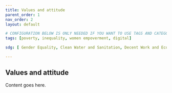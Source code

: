 ```yaml
---
title: Values and attitude
parent_order: 1
nav_order: 2
layout: default

# CONFIGURATION BELOW IS ONLY NEEDED IF YOU WANT TO USE TAGS AND CATEGORY IN THE TOOLKIT
tags: [poverty, inequality, women empoverment, digital]

sdg: [ Gender Equality, Clean Water and Sanitation, Decent Work and Economic Growth  ]

---
```


## Values and attitude


Content goes here.